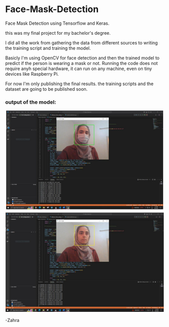 # Face-Mask-Detection
Face Mask Detection using Tensorflow and Keras.

this was my final project for my bachelor's degree.

I did all the work from gathering the data from different sources to writing the training script and training the model.

Basicly I'm using OpenCV for face detection and then the trained model to predict if the person is wearing a mask or not.
Running the code does not require anyh special hardware, it can run on any machine, even on tiny devices like Raspberry Pi.

For now I'm only publishing the final results.
the training scripts and the dataset are going to be published soon.

### output of the model:
![output-res](images/output-res.PNG)


-Zahra

